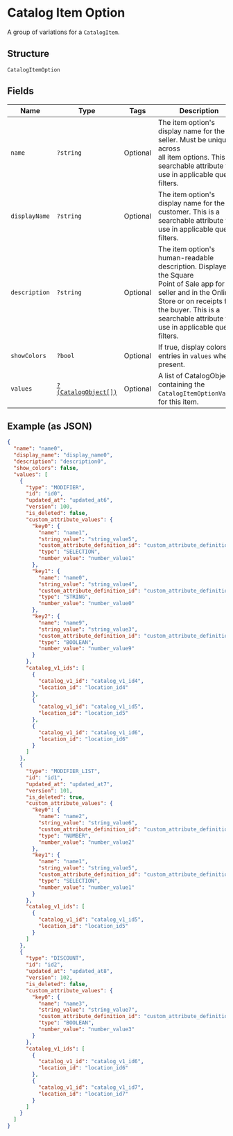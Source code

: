 
# Catalog Item Option

A group of variations for a `CatalogItem`.

## Structure

`CatalogItemOption`

## Fields

| Name | Type | Tags | Description | Getter | Setter |
|  --- | --- | --- | --- | --- | --- |
| `name` | `?string` | Optional | The item option's display name for the seller. Must be unique across<br>all item options. This is a searchable attribute for use in applicable query filters. | getName(): ?string | setName(?string name): void |
| `displayName` | `?string` | Optional | The item option's display name for the customer. This is a searchable attribute for use in applicable query filters. | getDisplayName(): ?string | setDisplayName(?string displayName): void |
| `description` | `?string` | Optional | The item option's human-readable description. Displayed in the Square<br>Point of Sale app for the seller and in the Online Store or on receipts for<br>the buyer. This is a searchable attribute for use in applicable query filters. | getDescription(): ?string | setDescription(?string description): void |
| `showColors` | `?bool` | Optional | If true, display colors for entries in `values` when present. | getShowColors(): ?bool | setShowColors(?bool showColors): void |
| `values` | [`?(CatalogObject[])`](/doc/models/catalog-object.md) | Optional | A list of CatalogObjects containing the<br>`CatalogItemOptionValue`s for this item. | getValues(): ?array | setValues(?array values): void |

## Example (as JSON)

```json
{
  "name": "name0",
  "display_name": "display_name0",
  "description": "description0",
  "show_colors": false,
  "values": [
    {
      "type": "MODIFIER",
      "id": "id0",
      "updated_at": "updated_at6",
      "version": 100,
      "is_deleted": false,
      "custom_attribute_values": {
        "key0": {
          "name": "name1",
          "string_value": "string_value5",
          "custom_attribute_definition_id": "custom_attribute_definition_id1",
          "type": "SELECTION",
          "number_value": "number_value1"
        },
        "key1": {
          "name": "name0",
          "string_value": "string_value4",
          "custom_attribute_definition_id": "custom_attribute_definition_id2",
          "type": "STRING",
          "number_value": "number_value0"
        },
        "key2": {
          "name": "name9",
          "string_value": "string_value3",
          "custom_attribute_definition_id": "custom_attribute_definition_id3",
          "type": "BOOLEAN",
          "number_value": "number_value9"
        }
      },
      "catalog_v1_ids": [
        {
          "catalog_v1_id": "catalog_v1_id4",
          "location_id": "location_id4"
        },
        {
          "catalog_v1_id": "catalog_v1_id5",
          "location_id": "location_id5"
        },
        {
          "catalog_v1_id": "catalog_v1_id6",
          "location_id": "location_id6"
        }
      ]
    },
    {
      "type": "MODIFIER_LIST",
      "id": "id1",
      "updated_at": "updated_at7",
      "version": 101,
      "is_deleted": true,
      "custom_attribute_values": {
        "key0": {
          "name": "name2",
          "string_value": "string_value6",
          "custom_attribute_definition_id": "custom_attribute_definition_id0",
          "type": "NUMBER",
          "number_value": "number_value2"
        },
        "key1": {
          "name": "name1",
          "string_value": "string_value5",
          "custom_attribute_definition_id": "custom_attribute_definition_id1",
          "type": "SELECTION",
          "number_value": "number_value1"
        }
      },
      "catalog_v1_ids": [
        {
          "catalog_v1_id": "catalog_v1_id5",
          "location_id": "location_id5"
        }
      ]
    },
    {
      "type": "DISCOUNT",
      "id": "id2",
      "updated_at": "updated_at8",
      "version": 102,
      "is_deleted": false,
      "custom_attribute_values": {
        "key0": {
          "name": "name3",
          "string_value": "string_value7",
          "custom_attribute_definition_id": "custom_attribute_definition_id9",
          "type": "BOOLEAN",
          "number_value": "number_value3"
        }
      },
      "catalog_v1_ids": [
        {
          "catalog_v1_id": "catalog_v1_id6",
          "location_id": "location_id6"
        },
        {
          "catalog_v1_id": "catalog_v1_id7",
          "location_id": "location_id7"
        }
      ]
    }
  ]
}
```


